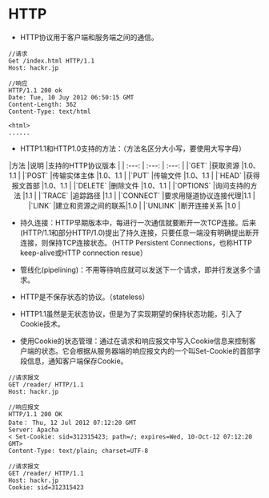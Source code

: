 # HTTP

- HTTP协议用于客户端和服务端之间的通信。

```http
//请求
Get /index.html HTTP/1.1
Host: hackr.jp
```

```http
//响应
HTTP/1.1 200 ok
Date: Tue, 10 Juy 2012 06:50:15 GMT
Content-Length: 362
Content-Type: text/html

<html>
......
```

- HTTP1.1和HTTP1.0支持的方法：（方法名区分大小写，要使用大写字母）

<div style="text-align: center">
|方法       |说明           |支持的HTTP协议版本 |
|   :---:   |     :---:    |   :---:          |
|`GET`      |获取资源       |1.0、1.1          |
|`POST`     |传输实体主体   |1.0、1.1          |
|`PUT`      |传输文件       |1.0、1.1          |
|`HEAD`     |获得报文首部   |1.0、1.1          |
|`DELETE`   |删除文件       |1.0、1.1          |
|`OPTIONS`  |询问支持的方法 |1.1               |
|`TRACE`    |追踪路径       |1.1               |
|`CONNECT`  |要求用隧道协议连接代理|1.1         |
|`LINK`     |建立和资源之间的联系|1.0           |
|`UNLINK`   |断开连接关系   |1.0               |
</div>

- 持久连接：HTTP早期版本中，每进行一次通信就要断开一次TCP连接。后来(HTTP/1.1和部分HTTP/1.0)提出了持久连接，只要任意一端没有明确提出断开连接，则保持TCP连接状态。（HTTP Persistent Connections，也称HTTP keep-alive或HTTP connection resue）

- 管线化(pipelining)：不用等待响应就可以发送下一个请求，即并行发送多个请求。

- HTTP是不保存状态的协议。（stateless）
- HTTP1.1虽然是无状态协议，但是为了实现期望的保持状态功能，引入了Cookie技术。
- 使用Cookie的状态管理：通过在请求和响应报文中写入Cookie信息来控制客户端的状态。它会根据从服务器端的响应报文内的一个叫Set-Cookie的首部字段信息，通知客户端保存Cookie。

```http
//请求报文
GET /reader/ HTTP/1.1
Host: hackr.jp

//响应报文
HTTP/1.1 200 OK
Date： Thu, 12 Jul 2012 07:12:20 GMT
Server: Apacha
< Set-Cookie: sid=312315423; path=/; expires=Wed, 10-Oct-12 07:12:20 GMT>
Content-Type: text/plain; charset=UTF-8

//请求报文
GET /reader/ HTTP/1.1
Host: hackr.jp
Cookie: sid=312315423
```